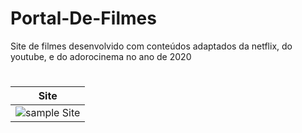 # Portal-De-Filmes

Site de filmes desenvolvido com conteúdos adaptados da netflix, do youtube, e do adorocinema no ano de 2020

# 
|Site|
| --- |
| ![sample Site](https://s4.gifyu.com/images/ezgif.com-gif-makerae5e982ad893e096.gif) |
